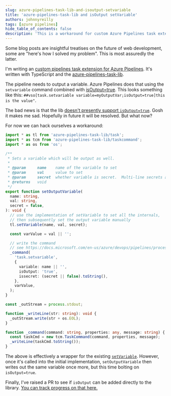 ```yaml
---
slug: azure-pipelines-task-lib-and-isoutput-setvariable
title: 'azure-pipelines-task-lib and isOutput setVariable'
authors: johnnyreilly
tags: [azure pipelines]
hide_table_of_contents: false
description: 'This is a workaround for custom Azure Pipelines task extension to output variable since the library does not support "isOutput=true."'
---
```


Some blog posts are insightful treatises on the future of web development, some are "here's how I solved my problem". This is most assuredly the latter.

I'm writing an [custom pipelines task extension for Azure Pipelines](https://docs.microsoft.com/en-us/azure/devops/extend/develop/add-build-task?view=azure-devops). It's written with TypeScript and the [azure-pipelines-task-lib](https://github.com/microsoft/azure-pipelines-task-lib).

<!--truncate-->

The pipeline needs to output a variable. Azure Pipelines does that using the `setvariable` command combined with [isOutput=true](https://docs.microsoft.com/en-us/azure/devops/pipelines/process/variables?view=azure-devops&tabs=yaml%2Cbatch#set-a-multi-job-output-variable). This looks something like this: `##vso[task.setvariable variable=myOutputVar;isOutput=true]this is the value"`.

The bad news is that the lib [doesn't presently support `isOutput=true`](https://github.com/microsoft/azure-pipelines-task-lib/issues/688). Gosh it makes me sad. Hopefully in future it will be resolved. But what now?

For now we can hack ourselves a workaround:

```ts
import * as tl from 'azure-pipelines-task-lib/task';
import * as tcm from 'azure-pipelines-task-lib/taskcommand';
import * as os from 'os';

/**
 * Sets a variable which will be output as well.
 *
 * @param     name    name of the variable to set
 * @param     val     value to set
 * @param     secret  whether variable is secret.  Multi-line secrets are not allowed.  Optional, defaults to false
 * @returns   void
 */
export function setOutputVariable(
  name: string,
  val: string,
  secret = false,
): void {
  // use the implementation of setVariable to set all the internals,
  // then subsequently set the output variable manually
  tl.setVariable(name, val, secret);

  const varValue = val || '';

  // write the command
  // see https://docs.microsoft.com/en-us/azure/devops/pipelines/process/variables?view=azure-devops&tabs=yaml%2Cbatch#set-a-multi-job-output-variable
  _command(
    'task.setvariable',
    {
      variable: name || '',
      isOutput: 'true',
      issecret: (secret || false).toString(),
    },
    varValue,
  );
}

const _outStream = process.stdout;

function _writeLine(str: string): void {
  _outStream.write(str + os.EOL);
}

function _command(command: string, properties: any, message: string) {
  const taskCmd = new tcm.TaskCommand(command, properties, message);
  _writeLine(taskCmd.toString());
}
```

The above is effectively a wrapper for the existing [`setVariable`](https://github.com/microsoft/azure-pipelines-task-lib/blob/90e9cde0e509cba77185a80ef3af2fc898fb026c/node/task.ts#L162). However, once it's called into the initial implementation, `setOutputVariable` then writes out the same variable once more, but this time bolting on `isOutput=true`.

Finally, I've raised a PR to see if `isOutput` can be added directly to the library. [You can track progress on that here.](https://github.com/microsoft/azure-pipelines-task-lib/pull/691)
